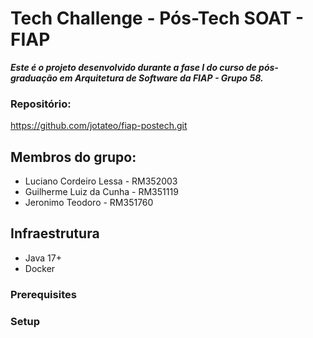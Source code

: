 # Tech Challenge - Pós-Tech SOAT - FIAP

<b><i>Este é o projeto desenvolvido durante a fase I do curso de pós-graduação em Arquitetura de Software da FIAP - Grupo 58.</i></b>

### Repositório:
https://github.com/jotateo/fiap-postech.git

## Membros do grupo:
* Luciano Cordeiro Lessa - RM352003
* Guilherme Luiz da Cunha - RM351119 
* Jeronimo Teodoro - RM351760 

## Infraestrutura
* Java 17+
* Docker

### Prerequisites

### Setup

